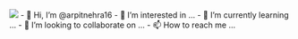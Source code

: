  <img src="https://profile-counter.glitch.me/arpitnehra16/count.svg"/>
- 👋 Hi, I’m @arpitnehra16
- 👀 I’m interested in ...
- 🌱 I’m currently learning ...
- 💞️ I’m looking to collaborate on ...
- 📫 How to reach me ...

<!---
arpitnehra16/arpitnehra16 is a ✨ special ✨ repository because its `README.md` (this file) appears on your GitHub profile.
You can click the Preview link to take a look at your changes.
--->
